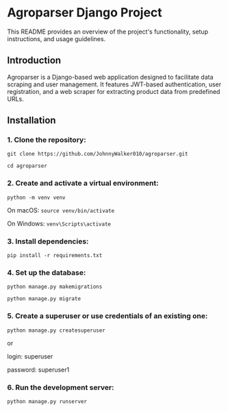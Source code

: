 # Agroparser Django Project

This README provides an overview of the project's functionality, setup instructions, and usage guidelines.

## Introduction

Agroparser is a Django-based web application designed to facilitate data scraping and user management. It features JWT-based authentication, user registration, and a web scraper for extracting product data from predefined URLs.

## Installation

### 1. Clone the repository:

`git clone https://github.com/JohnnyWalker010/agroparser.git`

`cd agroparser`

### 2. Create and activate a virtual environment:

`python -m venv venv`

On macOS: `source venv/bin/activate`

On Windows: `venv\Scripts\activate`

### 3. Install dependencies:

`pip install -r requirements.txt`

### 4. Set up the database:

`python manage.py makemigrations`

`python manage.py migrate`

### 5. Create a superuser or use credentials of an existing one:

`python manage.py createsuperuser`

or 

login: superuser

password: superuser1

### 6. Run the development server:

`python manage.py runserver`
